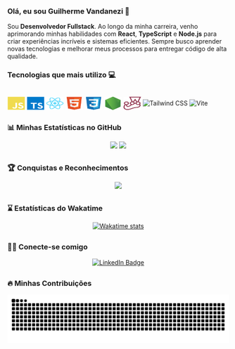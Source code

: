 ### Olá, eu sou Guilherme Vandanezi 👋

Sou **Desenvolvedor Fullstack**. Ao longo da minha carreira, venho aprimorando minhas habilidades com **React**, **TypeScript** e **Node.js** para criar experiências incríveis e sistemas eficientes. Sempre busco aprender novas tecnologias e melhorar meus processos para entregar código de alta qualidade.

### Tecnologias que mais utilizo 💻

<div style="display: inline_block"><br>
  <img align="center" alt="Gui-Js" height="30" width="40" src="https://raw.githubusercontent.com/devicons/devicon/master/icons/javascript/javascript-plain.svg">
  <img align="center" alt="Gui-Ts" height="30" width="40" src="https://raw.githubusercontent.com/devicons/devicon/master/icons/typescript/typescript-plain.svg">
  <img align="center" alt="Gui-React" height="30" width="40" src="https://raw.githubusercontent.com/devicons/devicon/master/icons/react/react-original.svg">
  <img align="center" alt="Gui-HTML" height="30" width="40" src="https://raw.githubusercontent.com/devicons/devicon/master/icons/html5/html5-original.svg">
  <img align="center" alt="Gui-CSS" height="30" width="40" src="https://raw.githubusercontent.com/devicons/devicon/master/icons/css3/css3-original.svg">
  <img align="center" alt="Gui-Nodejs" height="30" width="40" src="https://raw.githubusercontent.com/devicons/devicon/master/icons/nodejs/nodejs-original.svg">
  <img align="center" alt="Gui-Jest" height="30" width="40" src="https://raw.githubusercontent.com/devicons/devicon/master/icons/jest/jest-plain.svg">
  <img align="center" alt="Tailwind CSS" height="30" width="40" src="https://upload.wikimedia.org/wikipedia/commons/d/d5/Tailwind_CSS_Logo.svg">
  <img align="center" alt="Vite" height="30" width="40" src="https://vitejs.dev/logo.svg">
</div>

##

### 📊 Minhas Estatísticas no GitHub

<div align="center">
  <img height="206em" src="https://github-readme-stats.vercel.app/api?username=gmvandanezi&include_all_commits=true&show=prs_merged_percentage&icon_color=fff&show_icons=true&bg_color=30,111,904e95&title_color=fff&text_color=fff" style="max-width: 100%;"/>
  <img height="208em" src="https://github-readme-stats.vercel.app/api/top-langs/?username=gmvandanezi&icon_color=fff&layout=donut&langs_count=20&bg_color=30,111,904e95&title_color=fff&text_color=fff" style="max-width: 100%;"/>
</div>

##
  
### 🏆 Conquistas e Reconhecimentos

<div align="center">
  <img src="https://github-profile-trophy.vercel.app/?username=gmvandanezi&column=4&row=1&include_all_commits=true&theme=onedark" style="max-width: 100%;"/>
</div>

##

### ⌛ Estatísticas do Wakatime

<div align="center">
  <a href="https://github.com/anuraghazra/github-readme-stats">
    <img src="https://github-readme-stats.vercel.app/api/wakatime?username=gmvandanezi&layout=compact&theme=dark" alt="Wakatime stats"/>
  </a>
</div>

##

### 🧑‍💻 Conecte-se comigo

<div align="center">
  <a href="https://www.linkedin.com/in/guilherme-vandanezi-ba1469207/" target="_blank">
    <img src="https://img.shields.io/badge/-LinkedIn-%230077B5?style=for-the-badge&logo=linkedin&logoColor=white" alt="LinkedIn Badge" />
  </a> 
</div>

##

### 🔥 Minhas Contribuições

<picture>
  <source media="(prefers-color-scheme: dark)" srcset="https://raw.githubusercontent.com/gmvandanezi/gmvandanezi/output/github-contribution-grid-snake-dark.svg">
  <img alt="github contribution grid snake animation" src="https://raw.githubusercontent.com/gmvandanezi/gmvandanezi/output/github-contribution-grid-snake-dark.svg">
</picture>
